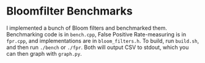 # Bloomfilter Benchmarks

I implemented a bunch of Bloom filters and benchmarked them. Benchmarking code is in `bench.cpp`, False Positive Rate-measuring is in
`fpr.cpp`, and implementations are in `bloom_filters.h`. To build, run `build.sh`, and then run `./bench` or `./fpr`. Both will output
CSV to stdout, which you can then graph with `graph.py`. 